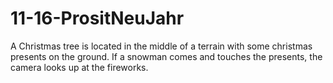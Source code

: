 # 11-16-PrositNeuJahr
A Christmas tree is located in the middle of a terrain with some christmas presents on the ground. If a snowman comes and touches the presents, the camera looks up at the fireworks.
